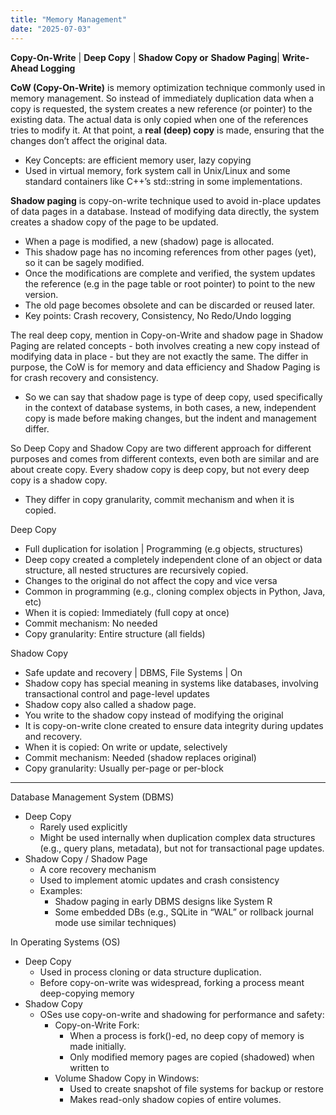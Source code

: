 ```yaml
---
title: "Memory Management"
date: "2025-07-03"
---
```


**Copy-On-Write** | **Deep Copy** | **Shadow Copy or** **Shadow Paging**| **Write-Ahead Logging**

**CoW (Copy-On-Write)** is memory optimization technique commonly used in memory management. So instead of immediately duplication data when a copy is requested, the system creates a new reference (or pointer) to the existing data. The actual data is only copied when one of the references tries to modify it. At that point, a **real (deep) copy** is made, ensuring that the changes don’t affect the original data.

- Key Concepts: are efficient memory user, lazy copying
- Used in virtual memory, fork system call in Unix/Linux and some standard containers like C++’s std::string in some implementations.

**Shadow paging** is copy-on-write technique used to avoid in-place updates of data pages in a database. Instead of modifying data directly, the system creates a shadow copy of the page to be updated.

- When a page is modified, a new (shadow) page is allocated.
- This shadow page has no incoming references from other pages (yet), so it can be sagely modified.
- Once the modifications are complete and verified, the system updates the reference (e.g in the page table or root pointer) to point to the new version.
- The old page becomes obsolete and can be discarded or reused later.
- Key points: Crash recovery, Consistency, No Redo/Undo logging

The real deep copy, mention in Copy-on-Write and shadow page in Shadow Paging are related concepts - both involves creating a new copy instead of modifying data in place - but they are not exactly the same. The differ in purpose, the CoW is for memory and data efficiency and Shadow Paging is for crash recovery and consistency.

- So we can say that shadow page is type of deep copy, used specifically in the context of database systems, in both cases, a new, independent copy is made before making changes, but the indent and management differ.

So Deep Copy and Shadow Copy are two different approach for different purposes and comes from different contexts, even both are similar and are about create copy. Every  shadow copy is deep copy, but not every deep copy is a shadow copy.

- They differ in copy granularity, commit mechanism and when it is copied.

Deep Copy 

- Full duplication for isolation | Programming (e.g objects, structures)
- Deep copy created a completely independent clone of an object or data structure, all nested structures are recursively copied.
- Changes to the original do not affect the copy and vice versa
- Common in programming (e.g., cloning complex objects in Python, Java, etc)
- When it is copied: Immediately (full copy at once)
- Commit mechanism: No needed
- Copy granularity: Entire structure (all fields)

Shadow Copy 

- Safe update and recovery | DBMS, File Systems | On
- Shadow copy has special meaning in systems like databases, involving transactional control and page-level updates
- Shadow copy also called a shadow page.
- You write to the shadow copy instead of modifying the original
- It is copy-on-write clone created to ensure data integrity during updates and recovery.
- When it is copied: On write or update, selectively
- Commit mechanism: Needed (shadow replaces original)
- Copy granularity: Usually per-page or per-block

---

Database Management System (DBMS)

- Deep Copy
    - Rarely used explicitly
    - Might be used internally when duplication complex data structures (e.g., query plans, metadata), but not for transactional page updates.
- Shadow Copy / Shadow Page
    - A core recovery mechanism
    - Used to implement atomic updates and crash consistency
    - Examples:
        - Shadow paging in early DBMS designs like System R
        - Some embedded DBs (e.g., SQLite in “WAL” or rollback journal mode use similar techniques)

In Operating Systems (OS)

- Deep Copy
    - Used in process cloning or data structure duplication.
    - Before copy-on-write was widespread, forking a process meant deep-copying memory
- Shadow Copy
    - OSes use copy-on-write and shadowing for performance and safety:
        - Copy-on-Write Fork:
            - When a process is fork()-ed, no deep copy of memory is made initially.
            - Only modified memory pages are copied (shadowed) when written to
        - Volume Shadow Copy in Windows:
            - Used to create snapshot of file systems for backup or restore
            - Makes read-only shadow copies of entire volumes.
